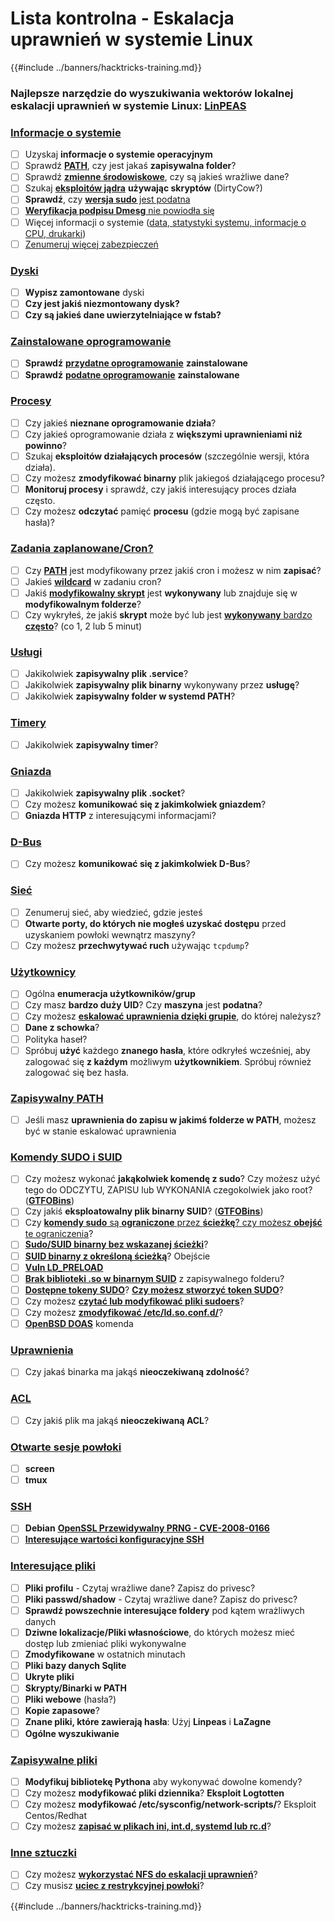 # Lista kontrolna - Eskalacja uprawnień w systemie Linux

{{#include ../banners/hacktricks-training.md}}

### **Najlepsze narzędzie do wyszukiwania wektorów lokalnej eskalacji uprawnień w systemie Linux:** [**LinPEAS**](https://github.com/carlospolop/privilege-escalation-awesome-scripts-suite/tree/master/linPEAS)

### [Informacje o systemie](privilege-escalation/index.html#system-information)

- [ ] Uzyskaj **informacje o systemie operacyjnym**
- [ ] Sprawdź [**PATH**](privilege-escalation/index.html#path), czy jest jakaś **zapisywalna folder**?
- [ ] Sprawdź [**zmienne środowiskowe**](privilege-escalation/index.html#env-info), czy są jakieś wrażliwe dane?
- [ ] Szukaj [**eksploitów jądra**](privilege-escalation/index.html#kernel-exploits) **używając skryptów** (DirtyCow?)
- [ ] **Sprawdź**, czy [**wersja sudo** jest podatna](privilege-escalation/index.html#sudo-version)
- [ ] [**Weryfikacja podpisu Dmesg** nie powiodła się](privilege-escalation/index.html#dmesg-signature-verification-failed)
- [ ] Więcej informacji o systemie ([data, statystyki systemu, informacje o CPU, drukarki](privilege-escalation/index.html#more-system-enumeration))
- [ ] [Zenumeruj więcej zabezpieczeń](privilege-escalation/index.html#enumerate-possible-defenses)

### [Dyski](privilege-escalation/index.html#drives)

- [ ] **Wypisz zamontowane** dyski
- [ ] **Czy jest jakiś niezmontowany dysk?**
- [ ] **Czy są jakieś dane uwierzytelniające w fstab?**

### [**Zainstalowane oprogramowanie**](privilege-escalation/index.html#installed-software)

- [ ] **Sprawdź** [**przydatne oprogramowanie**](privilege-escalation/index.html#useful-software) **zainstalowane**
- [ ] **Sprawdź** [**podatne oprogramowanie**](privilege-escalation/index.html#vulnerable-software-installed) **zainstalowane**

### [Procesy](privilege-escalation/index.html#processes)

- [ ] Czy jakieś **nieznane oprogramowanie działa**?
- [ ] Czy jakieś oprogramowanie działa z **większymi uprawnieniami niż powinno**?
- [ ] Szukaj **eksploitów działających procesów** (szczególnie wersji, która działa).
- [ ] Czy możesz **zmodyfikować binarny** plik jakiegoś działającego procesu?
- [ ] **Monitoruj procesy** i sprawdź, czy jakiś interesujący proces działa często.
- [ ] Czy możesz **odczytać** pamięć **procesu** (gdzie mogą być zapisane hasła)?

### [Zadania zaplanowane/Cron?](privilege-escalation/index.html#scheduled-jobs)

- [ ] Czy [**PATH**](privilege-escalation/index.html#cron-path) jest modyfikowany przez jakiś cron i możesz w nim **zapisać**?
- [ ] Jakieś [**wildcard**](privilege-escalation/index.html#cron-using-a-script-with-a-wildcard-wildcard-injection) w zadaniu cron?
- [ ] Jakiś [**modyfikowalny skrypt**](privilege-escalation/index.html#cron-script-overwriting-and-symlink) jest **wykonywany** lub znajduje się w **modyfikowalnym folderze**?
- [ ] Czy wykryłeś, że jakiś **skrypt** może być lub jest [**wykonywany** bardzo **często**](privilege-escalation/index.html#frequent-cron-jobs)? (co 1, 2 lub 5 minut)

### [Usługi](privilege-escalation/index.html#services)

- [ ] Jakikolwiek **zapisywalny plik .service**?
- [ ] Jakikolwiek **zapisywalny plik binarny** wykonywany przez **usługę**?
- [ ] Jakikolwiek **zapisywalny folder w systemd PATH**?

### [Timery](privilege-escalation/index.html#timers)

- [ ] Jakikolwiek **zapisywalny timer**?

### [Gniazda](privilege-escalation/index.html#sockets)

- [ ] Jakikolwiek **zapisywalny plik .socket**?
- [ ] Czy możesz **komunikować się z jakimkolwiek gniazdem**?
- [ ] **Gniazda HTTP** z interesującymi informacjami?

### [D-Bus](privilege-escalation/index.html#d-bus)

- [ ] Czy możesz **komunikować się z jakimkolwiek D-Bus**?

### [Sieć](privilege-escalation/index.html#network)

- [ ] Zenumeruj sieć, aby wiedzieć, gdzie jesteś
- [ ] **Otwarte porty, do których nie mogłeś uzyskać dostępu** przed uzyskaniem powłoki wewnątrz maszyny?
- [ ] Czy możesz **przechwytywać ruch** używając `tcpdump`?

### [Użytkownicy](privilege-escalation/index.html#users)

- [ ] Ogólna **enumeracja użytkowników/grup**
- [ ] Czy masz **bardzo duży UID**? Czy **maszyna** jest **podatna**?
- [ ] Czy możesz [**eskalować uprawnienia dzięki grupie**](privilege-escalation/interesting-groups-linux-pe/index.html), do której należysz?
- [ ] **Dane z schowka**?
- [ ] Polityka haseł?
- [ ] Spróbuj **użyć** każdego **znanego hasła**, które odkryłeś wcześniej, aby zalogować się **z każdym** możliwym **użytkownikiem**. Spróbuj również zalogować się bez hasła.

### [Zapisywalny PATH](privilege-escalation/index.html#writable-path-abuses)

- [ ] Jeśli masz **uprawnienia do zapisu w jakimś folderze w PATH**, możesz być w stanie eskalować uprawnienia

### [Komendy SUDO i SUID](privilege-escalation/index.html#sudo-and-suid)

- [ ] Czy możesz wykonać **jakąkolwiek komendę z sudo**? Czy możesz użyć tego do ODCZYTU, ZAPISU lub WYKONANIA czegokolwiek jako root? ([**GTFOBins**](https://gtfobins.github.io))
- [ ] Czy jakiś **eksploatowalny plik binarny SUID**? ([**GTFOBins**](https://gtfobins.github.io))
- [ ] Czy [**komendy sudo** są **ograniczone** przez **ścieżkę**? czy możesz **obejść** te ograniczenia](privilege-escalation/index.html#sudo-execution-bypassing-paths)?
- [ ] [**Sudo/SUID binarny bez wskazanej ścieżki**](privilege-escalation/index.html#sudo-command-suid-binary-without-command-path)?
- [ ] [**SUID binarny z określoną ścieżką**](privilege-escalation/index.html#suid-binary-with-command-path)? Obejście
- [ ] [**Vuln LD_PRELOAD**](privilege-escalation/index.html#ld_preload)
- [ ] [**Brak biblioteki .so w binarnym SUID**](privilege-escalation/index.html#suid-binary-so-injection) z zapisywalnego folderu?
- [ ] [**Dostępne tokeny SUDO**](privilege-escalation/index.html#reusing-sudo-tokens)? [**Czy możesz stworzyć token SUDO**](privilege-escalation/index.html#var-run-sudo-ts-less-than-username-greater-than)?
- [ ] Czy możesz [**czytać lub modyfikować pliki sudoers**](privilege-escalation/index.html#etc-sudoers-etc-sudoers-d)?
- [ ] Czy możesz [**zmodyfikować /etc/ld.so.conf.d/**](privilege-escalation/index.html#etc-ld-so-conf-d)?
- [ ] [**OpenBSD DOAS**](privilege-escalation/index.html#doas) komenda

### [Uprawnienia](privilege-escalation/index.html#capabilities)

- [ ] Czy jakaś binarka ma jakąś **nieoczekiwaną zdolność**?

### [ACL](privilege-escalation/index.html#acls)

- [ ] Czy jakiś plik ma jakąś **nieoczekiwaną ACL**?

### [Otwarte sesje powłoki](privilege-escalation/index.html#open-shell-sessions)

- [ ] **screen**
- [ ] **tmux**

### [SSH](privilege-escalation/index.html#ssh)

- [ ] **Debian** [**OpenSSL Przewidywalny PRNG - CVE-2008-0166**](privilege-escalation/index.html#debian-openssl-predictable-prng-cve-2008-0166)
- [ ] [**Interesujące wartości konfiguracyjne SSH**](privilege-escalation/index.html#ssh-interesting-configuration-values)

### [Interesujące pliki](privilege-escalation/index.html#interesting-files)

- [ ] **Pliki profilu** - Czytaj wrażliwe dane? Zapisz do privesc?
- [ ] **Pliki passwd/shadow** - Czytaj wrażliwe dane? Zapisz do privesc?
- [ ] **Sprawdź powszechnie interesujące foldery** pod kątem wrażliwych danych
- [ ] **Dziwne lokalizacje/Pliki własnościowe**, do których możesz mieć dostęp lub zmieniać pliki wykonywalne
- [ ] **Zmodyfikowane** w ostatnich minutach
- [ ] **Pliki bazy danych Sqlite**
- [ ] **Ukryte pliki**
- [ ] **Skrypty/Binarki w PATH**
- [ ] **Pliki webowe** (hasła?)
- [ ] **Kopie zapasowe**?
- [ ] **Znane pliki, które zawierają hasła**: Użyj **Linpeas** i **LaZagne**
- [ ] **Ogólne wyszukiwanie**

### [**Zapisywalne pliki**](privilege-escalation/index.html#writable-files)

- [ ] **Modyfikuj bibliotekę Pythona** aby wykonywać dowolne komendy?
- [ ] Czy możesz **modyfikować pliki dziennika**? **Eksploit Logtotten**
- [ ] Czy możesz **modyfikować /etc/sysconfig/network-scripts/**? Eksploit Centos/Redhat
- [ ] Czy możesz [**zapisać w plikach ini, int.d, systemd lub rc.d**](privilege-escalation/index.html#init-init-d-systemd-and-rc-d)?

### [**Inne sztuczki**](privilege-escalation/index.html#other-tricks)

- [ ] Czy możesz [**wykorzystać NFS do eskalacji uprawnień**](privilege-escalation/index.html#nfs-privilege-escalation)?
- [ ] Czy musisz [**uciec z restrykcyjnej powłoki**](privilege-escalation/index.html#escaping-from-restricted-shells)?

{{#include ../banners/hacktricks-training.md}}
